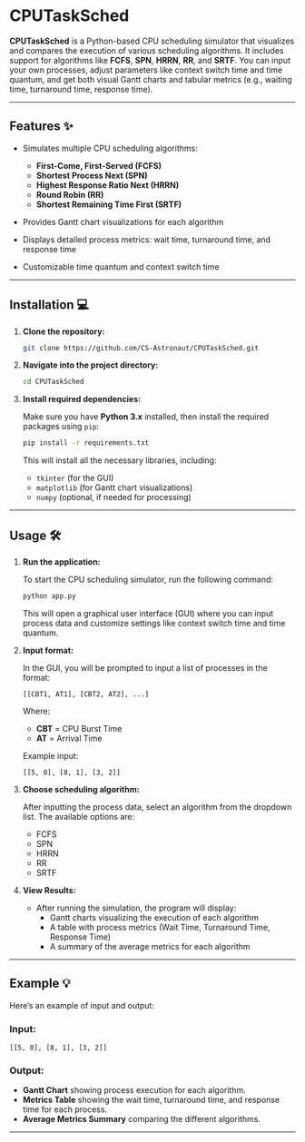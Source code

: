 # CPUTaskSched 

**CPUTaskSched** is a Python-based CPU scheduling simulator that visualizes and compares the execution of various scheduling algorithms. It includes support for algorithms like **FCFS**, **SPN**, **HRRN**, **RR**, and **SRTF**. You can input your own processes, adjust parameters like context switch time and time quantum, and get both visual Gantt charts and tabular metrics (e.g., waiting time, turnaround time, response time).

---

## Features ✨

- Simulates multiple CPU scheduling algorithms:
  - **First-Come, First-Served (FCFS)**
  - **Shortest Process Next (SPN)**
  - **Highest Response Ratio Next (HRRN)**
  - **Round Robin (RR)**
  - **Shortest Remaining Time First (SRTF)**

- Provides Gantt chart visualizations for each algorithm
- Displays detailed process metrics: wait time, turnaround time, and response time
- Customizable time quantum and context switch time

---

## Installation 💻

1. **Clone the repository:**

   ```bash
   git clone https://github.com/CS-Astronaut/CPUTaskSched.git
   ```

2. **Navigate into the project directory:**

   ```bash
   cd CPUTaskSched
   ```

3. **Install required dependencies:**

   Make sure you have **Python 3.x** installed, then install the required packages using `pip`:

   ```bash
   pip install -r requirements.txt
   ```

   This will install all the necessary libraries, including:
   - `tkinter` (for the GUI)
   - `matplotlib` (for Gantt chart visualizations)
   - `numpy` (optional, if needed for processing)

---

## Usage 🛠️

1. **Run the application:**

   To start the CPU scheduling simulator, run the following command:

   ```bash
   python app.py
   ```

   This will open a graphical user interface (GUI) where you can input process data and customize settings like context switch time and time quantum.

2. **Input format:**

   In the GUI, you will be prompted to input a list of processes in the format:

   ```plaintext
   [[CBT1, AT1], [CBT2, AT2], ...]
   ```

   Where:
   - **CBT** = CPU Burst Time
   - **AT** = Arrival Time

   Example input:

   ```plaintext
   [[5, 0], [8, 1], [3, 2]]
   ```

3. **Choose scheduling algorithm:**

   After inputting the process data, select an algorithm from the dropdown list. The available options are:
   - FCFS
   - SPN
   - HRRN
   - RR
   - SRTF

4. **View Results:**

   - After running the simulation, the program will display:
     - Gantt charts visualizing the execution of each algorithm
     - A table with process metrics (Wait Time, Turnaround Time, Response Time)
     - A summary of the average metrics for each algorithm

---

## Example 💡

Here’s an example of input and output:

### Input:
```plaintext
[[5, 0], [8, 1], [3, 2]]
```

### Output:
- **Gantt Chart** showing process execution for each algorithm.
- **Metrics Table** showing the wait time, turnaround time, and response time for each process.
- **Average Metrics Summary** comparing the different algorithms.

---
